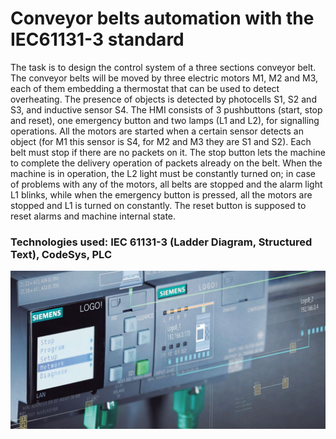 # Conveyor belts automation with the IEC61131-3 standard

The task is to design the control system of a three sections conveyor belt. 
The conveyor belts will be moved by three electric motors M1, M2 and M3, each of them embedding a thermostat that can be used to detect overheating.
The presence of objects is detected by photocells S1, S2 and S3, and inductive sensor S4. 
The HMI consists of 3 pushbuttons (start, stop and reset), one emergency button and two lamps (L1 and L2), for signalling operations. 
All the motors are started when a certain sensor detects an object (for M1 this sensor is S4, for M2 and M3 they are S1 and S2). Each belt must stop if there are no packets on it. 
The stop button lets the machine to complete the delivery operation of packets already on the belt. 
When the machine is in operation, the L2 light must be constantly turned on; in case of problems with any of the motors, all belts are stopped and the alarm light L1 blinks, while when the emergency button is pressed, all the motors are stopped and L1 is turned on constantly. The reset button is supposed to reset alarms and machine internal state.

### Technologies used: IEC 61131-3 (Ladder Diagram, Structured Text), CodeSys, PLC

![Alt text](belektro-logo-gallery.jpg)
